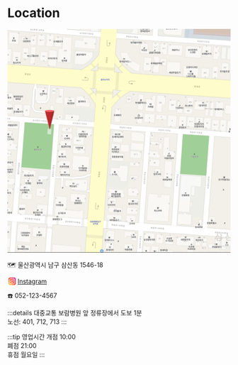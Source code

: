 # Location
![locatoin](./location.png)

:world_map: 울산광역시 남구 삼산동 1546-18

<img class="logo" src="./instagram_logo.png" style="width:17px; height:17px;margin:0px 0px -3px 2px"/> [Instagram](https://www.instagram.com/emme.collective/)

:phone: 052-123-4567

:::details 대중교통
보람병원 앞 정류장에서 도보 1분\
노선: 401, 712, 713
:::

:::tip 영업시간
개점 10:00\
폐점 21:00\
휴점 월요일
:::